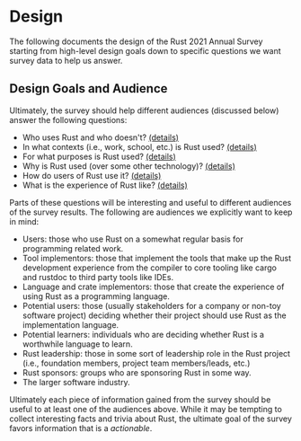# Design

The following documents the design of the Rust 2021 Annual Survey starting from high-level design goals down to specific questions we want survey data to help us answer.

## Design Goals and Audience

Ultimately, the survey should help different audiences (discussed below) answer the following questions:

* Who uses Rust and who doesn't? [(details)](./design/who.md)
* In what contexts (i.e., work, school, etc.) is Rust used? [(details)](./design/contexts.md)
* For what purposes is Rust used? [(details)](./design/purposes.md)
* Why is Rust used (over some other technology)? [(details)](./design/why.md)
* How do users of Rust use it? [(details)](./design/how.md)
* What is the experience of Rust like? [(details)](./design/experience.md)

Parts of these questions will be interesting and useful to different audiences of the survey results. The following are audiences we explicitly want to keep in mind:

* Users: those who use Rust on a somewhat regular basis for programming related work.
* Tool implementors: those that implement the tools that make up the Rust development experience from the compiler to core tooling like cargo and rustdoc to third party tools like IDEs.
* Language and crate implementors: those that create the experience of using Rust as a programming language.
* Potential users: those (usually stakeholders for a company or non-toy software project) deciding whether their project should use Rust as the implementation language.
* Potential learners: individuals who are deciding whether Rust is a worthwhile language to learn.
* Rust leadership: those in some sort of leadership role in the Rust project (i.e., foundation members, project team members/leads, etc.)
* Rust sponsors: groups who are sponsoring Rust in some way. 
* The larger software industry.

Ultimately each piece of information gained from the survey should be useful to at least one of the audiences above. While it may be tempting to collect interesting facts and trivia about Rust, the ultimate goal of the survey favors information that is a *actionable*.
